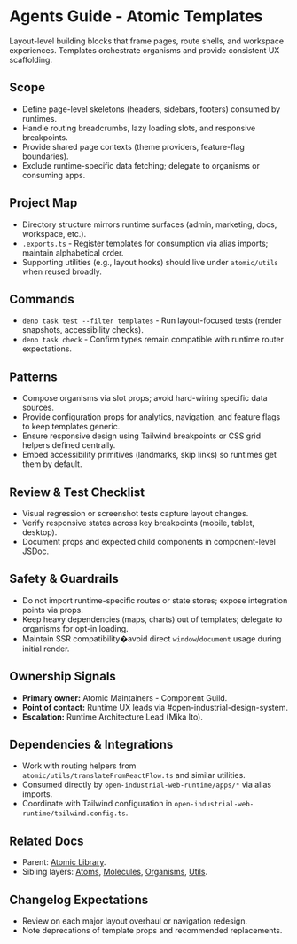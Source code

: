 # Agents Guide - Atomic Templates

Layout-level building blocks that frame pages, route shells, and workspace experiences. Templates orchestrate organisms and provide consistent UX scaffolding.

## Scope

- Define page-level skeletons (headers, sidebars, footers) consumed by runtimes.
- Handle routing breadcrumbs, lazy loading slots, and responsive breakpoints.
- Provide shared page contexts (theme providers, feature-flag boundaries).
- Exclude runtime-specific data fetching; delegate to organisms or consuming apps.

## Project Map

- Directory structure mirrors runtime surfaces (admin, marketing, docs, workspace, etc.).
- `.exports.ts` - Register templates for consumption via alias imports; maintain alphabetical order.
- Supporting utilities (e.g., layout hooks) should live under `atomic/utils` when reused broadly.

## Commands

- `deno task test --filter templates` - Run layout-focused tests (render snapshots, accessibility checks).
- `deno task check` - Confirm types remain compatible with runtime router expectations.

## Patterns

- Compose organisms via slot props; avoid hard-wiring specific data sources.
- Provide configuration props for analytics, navigation, and feature flags to keep templates generic.
- Ensure responsive design using Tailwind breakpoints or CSS grid helpers defined centrally.
- Embed accessibility primitives (landmarks, skip links) so runtimes get them by default.

## Review & Test Checklist

- Visual regression or screenshot tests capture layout changes.
- Verify responsive states across key breakpoints (mobile, tablet, desktop).
- Document props and expected child components in component-level JSDoc.

## Safety & Guardrails

- Do not import runtime-specific routes or state stores; expose integration points via props.
- Keep heavy dependencies (maps, charts) out of templates; delegate to organisms for opt-in loading.
- Maintain SSR compatibility�avoid direct `window`/`document` usage during initial render.

## Ownership Signals

- **Primary owner:** Atomic Maintainers - Component Guild.
- **Point of contact:** Runtime UX leads via #open-industrial-design-system.
- **Escalation:** Runtime Architecture Lead (Mika Ito).

## Dependencies & Integrations

- Work with routing helpers from `atomic/utils/translateFromReactFlow.ts` and similar utilities.
- Consumed directly by `open-industrial-web-runtime/apps/*` via alias imports.
- Coordinate with Tailwind configuration in `open-industrial-web-runtime/tailwind.config.ts`.

## Related Docs

- Parent: [Atomic Library](../Agents.md).
- Sibling layers: [Atoms](../atoms/Agents.md), [Molecules](../molecules/Agents.md), [Organisms](../organisms/Agents.md), [Utils](../utils/Agents.md).

## Changelog Expectations

- Review on each major layout overhaul or navigation redesign.
- Note deprecations of template props and recommended replacements.
